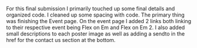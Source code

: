 For this final submission I primarily touched up some final details and organized code. I cleaned up some spacing with code. The primary thing was finishing the Event page. On the event page I added 2 links both linking to their respective event being Flex on Em and Flex on Em 2.  I also added small descriptions to each poster image as well as adding a sendto in the href for the contact us section at the bottom. 
